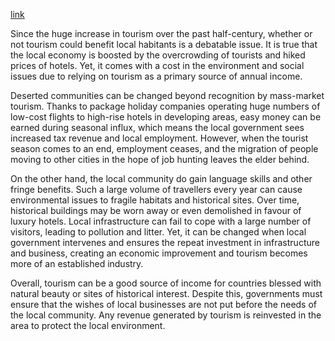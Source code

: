 [link](https://www.ielts-writing.info/EXAM/ielts_writing_samples_task_2/1152/)

Since the huge increase in tourism over the past half-century, whether or not tourism could benefit local habitants is a debatable issue. It is true that the local economy is boosted by the overcrowding of tourists and hiked prices of hotels. Yet, it comes with a cost in the environment and social issues due to relying on tourism as a primary source of annual income.

Deserted communities can be changed beyond recognition by mass-market tourism. Thanks to package holiday companies operating huge numbers of low-cost flights to high-rise hotels in developing areas, easy money can be earned during seasonal influx, which means the local government sees increased tax revenue and local employment. However, when the tourist season comes to an end, employment ceases, and the migration of people moving to other cities in the hope of job hunting leaves the elder behind. 

On the other hand, the local community do gain language skills and other fringe benefits. Such a large volume of travellers every year can cause environmental issues to fragile habitats and historical sites. Over time, historical buildings may be worn away or even demolished in favour of luxury hotels. Local infrastructure can fail to cope with a large number of visitors, leading to pollution and litter. Yet, it can be changed when local government intervenes and ensures the repeat investment in infrastructure and business, creating an economic improvement and tourism becomes more of an established industry.

Overall, tourism can be a good source of income for countries blessed with natural beauty or sites of historical interest. Despite this, governments must ensure that the wishes of local businesses are not put before the needs of the local community. Any revenue generated by tourism is reinvested in the area to protect the local environment.